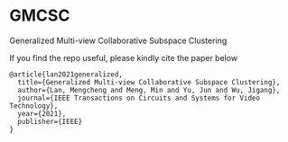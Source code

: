 # GMCSC

Generalized Multi-view Collaborative Subspace Clustering

If you find the repo useful, please kindly cite the paper below

    @article{lan2021generalized,
      title={Generalized Multi-view Collaborative Subspace Clustering},
      author={Lan, Mengcheng and Meng, Min and Yu, Jun and Wu, Jigang},
      journal={IEEE Transactions on Circuits and Systems for Video Technology},
      year={2021},
      publisher={IEEE}
    }
